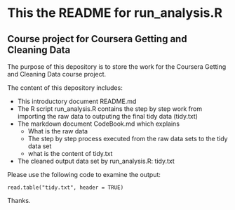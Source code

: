 # This the README for run_analysis.R
## Course project for Coursera Getting and Cleaning Data

The purpose of this depository is to store the work for the Coursera Getting and Cleaning Data course project.

The content of this depository includes:

- This introductory document README.md
- The R script run_analysis.R contains the step by step work from importing the raw data to outputing the final tidy data (tidy.txt)
- The markdown document CodeBook.md which explains
  - What is the raw data
  - The step by step process executed from the raw data sets to the tidy data set
  - what is the content of tidy.txt
- The cleaned output data set by run_analysis.R: tidy.txt

Please use the following code to examine the output:
```
read.table("tidy.txt", header = TRUE)
```
Thanks.
